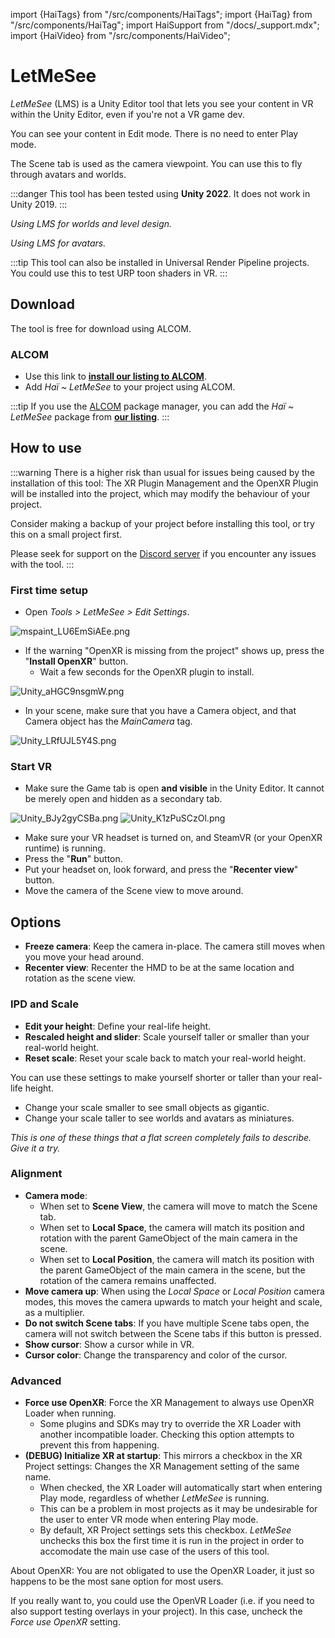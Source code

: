 ﻿import {HaiTags} from "/src/components/HaiTags";
import {HaiTag} from "/src/components/HaiTag";
import HaiSupport from "/docs/_support.mdx";
import {HaiVideo} from "/src/components/HaiVideo";

# LetMeSee

<HaiTags>
<HaiTag isUniversal={true} />
</HaiTags>

*LetMeSee* (LMS) is a Unity Editor tool that lets you see your content in VR within the Unity Editor, even if you're not a VR game dev.

You can see your content in Edit mode. There is no need to enter Play mode.

The Scene tab is used as the camera viewpoint. You can use this to fly through avatars and worlds.

:::danger
This tool has been tested using **Unity 2022**. It does not work in Unity 2019.
:::

<HaiVideo src="./img/lms1-f.mp4"></HaiVideo>
*Using LMS for worlds and level design.*

<HaiVideo src="./img/lms0-f.mp4"></HaiVideo>
*Using LMS for avatars.*

:::tip
This tool can also be installed in Universal Render Pipeline projects. You could use this to test URP toon shaders in VR.
:::

## Download

The tool is free for download using ALCOM.

### ALCOM

- Use this link to **[install our listing to ALCOM](vcc://vpm/addRepo?url=https://hai-vr.github.io/vpm-listing/index.json)**.
- Add *Haï ~ LetMeSee* to your project using ALCOM.

:::tip
If you use the [ALCOM](/docs/products/listing) package manager, you can add the *Haï ~ LetMeSee* package from **[our listing](/docs/products/listing)**.
:::

## How to use

:::warning
There is a higher risk than usual for issues being caused by the installation of this tool: 
The XR Plugin Management and the OpenXR Plugin will be installed into the project, which may modify the behaviour of your project.

Consider making a backup of your project before installing this tool, or try this on a small project first.

Please seek for support on the [Discord server](/docs/other/discord) if you encounter any issues with the tool.
:::

<HaiVideo src="./img/Unity_iniKDmMzca.mp4"></HaiVideo>

### First time setup

- Open *Tools > LetMeSee > Edit Settings*.

![mspaint_LU6EmSiAEe.png](img%2Fmspaint_LU6EmSiAEe.png)

- If the warning "OpenXR is missing from the project" shows up, press the "**Install OpenXR**" button.
  - Wait a few seconds for the OpenXR plugin to install.

![Unity_aHGC9nsgmW.png](img%2FUnity_aHGC9nsgmW.png)

- In your scene, make sure that you have a Camera object, and that Camera object has the *MainCamera* tag.

![Unity_LRfUJL5Y4S.png](img%2FUnity_LRfUJL5Y4S.png)

### Start VR

- Make sure the Game tab is open **and visible** in the Unity Editor. It cannot be merely open and hidden as a secondary tab.

![Unity_BJy2gyCSBa.png](img%2FUnity_BJy2gyCSBa.png) ![Unity_K1zPuSCzOl.png](img%2FUnity_K1zPuSCzOl.png)

- Make sure your VR headset is turned on, and SteamVR (or your OpenXR runtime) is running.
- Press the "**Run**" button.
- Put your headset on, look forward, and press the "**Recenter view**" button.
- Move the camera of the Scene view to move around.

<HaiSupport />

## Options

- **Freeze camera**: Keep the camera in-place. The camera still moves when you move your head around.
- **Recenter view**: Recenter the HMD to be at the same location and rotation as the scene view.

### IPD and Scale

- **Edit your height**: Define your real-life height.
- **Rescaled height and slider**: Scale yourself taller or smaller than your real-world height.
- **Reset scale**: Reset your scale back to match your real-world height.

You can use these settings to make yourself shorter or taller than your real-life height.
- Change your scale smaller to see small objects as gigantic.
- Change your scale taller to see worlds and avatars as miniatures.

<HaiVideo src="./img/miniature-f.mp4"></HaiVideo>
*This is one of these things that a flat screen completely fails to describe. Give it a try.*

### Alignment

- **Camera mode**:
  - When set to **Scene View**, the camera will move to match the Scene tab.
  - When set to **Local Space**, the camera will match its position and rotation with the parent GameObject of the main camera in the scene.
  - When set to **Local Position**, the camera will match its position with the parent GameObject of the main camera in the scene, but the rotation of the camera remains unaffected.
- **Move camera up**: When using the *Local Space* or *Local Position* camera modes, this moves the camera upwards to match your height and scale, as a multiplier.
- **Do not switch Scene tabs**: If you have multiple Scene tabs open, the camera will not switch between the Scene tabs if this button is pressed.
- **Show cursor**: Show a cursor while in VR.
- **Cursor color**: Change the transparency and color of the cursor.

### Advanced

- **Force use OpenXR**: Force the XR Management to always use OpenXR Loader when running.
  - Some plugins and SDKs may try to override the XR Loader with another incompatible loader. Checking this option attempts to prevent this from happening.
- **(DEBUG) Initialize XR at startup**: This mirrors a checkbox in the XR Project settings: Changes the XR Management setting of the same name.
  - When checked, the XR Loader will automatically start when entering Play mode, regardless of whether *LetMeSee* is running.
  - This can be a problem in most projects as it may be undesirable for the user to enter VR mode when entering Play mode.
  - By default, XR Project settings sets this checkbox. *LetMeSee* unchecks this box the first time it is run in the project in order to accomodate the main use case of the users of this tool.

About OpenXR: You are not obligated to use the OpenXR Loader, it just so happens to be the most sane option for most users.

If you really want to, you could use the OpenVR Loader (i.e. if you need to also support testing overlays in your project). In this case, uncheck the *Force use OpenXR* setting.
